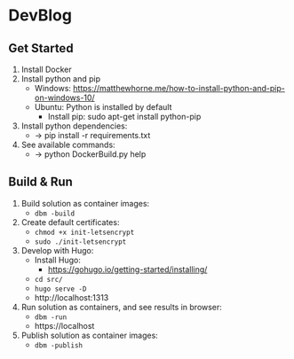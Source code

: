 # DevBlog

## Get Started
1. Install Docker
2. Install python and pip
    - Windows:  https://matthewhorne.me/how-to-install-python-and-pip-on-windows-10/
    - Ubuntu: Python is installed by default
        - Install pip: sudo apt-get install python-pip
3. Install python dependencies:
    - -> pip install -r requirements.txt
4. See available commands:
    - -> python DockerBuild.py help

## Build & Run
1. Build solution as container images:
    - `dbm -build`
2. Create default certificates:
    - `chmod +x init-letsencrypt`
    - `sudo ./init-letsencrypt`
3. Develop with Hugo:
    - Install Hugo: 
        - https://gohugo.io/getting-started/installing/
    - `cd src/` 
    - `hugo serve -D`
    - http://localhost:1313
4. Run solution as containers, and see results in browser:
    - `dbm -run`
    - https://localhost
5. Publish solution as container images:
    - `dbm -publish`